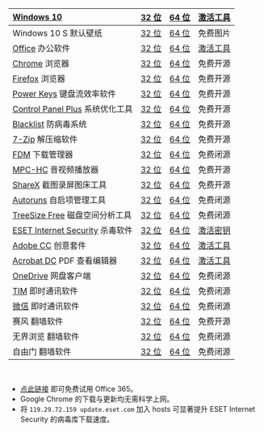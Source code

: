 |[Windows 10](https://www.microsoft.com/zh-cn/windows)|[32 位](https://go.microsoft.com/fwlink/?LinkId=691209)|[64 位](https://go.microsoft.com/fwlink/?LinkId=691209)|[激活工具](hwidgen.mk3.exe)
|:--|:-:|:-:|:--
|Windows 10 S 默认壁纸|[32 位](Windows10S.jpg)|[64 位](Windows10S.jpg)|免费图片
|[Office](https://www.office.com) 办公软件|[32 位](https://c2rsetup.officeapps.live.com/c2r/download.aspx?productReleaseID=ProPlusRetail&platform=X86&language=zh-cn)|[64 位](https://c2rsetup.officeapps.live.com/c2r/download.aspx?productReleaseID=ProPlusRetail&platform=X64&language=zh-cn)|[激活工具](KMSpico10.2.0.zip)|
|[Chrome](https://www.google.cn/chrome/) 浏览器|[32 位](https://www.google.cn/chrome/)|[64 位](https://www.google.cn/chrome/)|免费开源
|[Firefox](https://www.mozilla.org/zh-CN/firefox/) 浏览器|[32 位](https://download.mozilla.org/?product=firefox-stub&os=win&lang=zh-CN)|[64 位](https://download.mozilla.org/?product=firefox-stub&os=win&lang=zh-CN)|免费开源
|[Power Keys](https://PowerKeys.GitHub.io) 键盘流效率软件|[32 位](https://PowerKeys.GitHub.io)|[64 位](https://PowerKeys.GitHub.io)|免费开源
|[Control Panel Plus](https://ControlPanelPlus.GitHub.io) 系统优化工具|[32 位](https://ControlPanelPlus.GitHub.io)|[64 位](https://ControlPanelPlus.GitHub.io)|免费开源
|[Blacklist](https://WindowsBlacklist.GitHub.io) 防病毒系统|[32 位](https://WindowsBlacklist.GitHub.io)|[64 位](https://WindowsBlacklist.GitHub.io)|免费开源
|[7-Zip](https://www.7-zip.org/) 解压缩软件|[32 位](https://sm.myapp.com/original/Compression/7z1805-32.exe)|[64 位](https://sm.myapp.com/original/Compression/7z1805-x64.exe)|免费开源
|[FDM](https://www.freedownloadmanager.org) 下载管理器|[32 位](https://sm.myapp.com/original/Download/fdm5_x86_setup-5.1.37.7258.exe)|[64 位](https://sm.myapp.com/original/Download/fdm5_x64_setup-5.1.37.7258.exe)|免费闭源
|[MPC-HC](https://mpc-hc.org/) 音视频播放器|[32 位](https://sm.myapp.com/original/Video/MPC-HC.1.7.13.x86.exe)|[64 位](https://sm.myapp.com/original/Video/MPC-HC.1.7.13.x64.exe)|免费开源
|[ShareX](https://getsharex.com) 截图录屏图床工具|[32 位](https://sm.myapp.com/original/Picture/ShareX-12.1.1-setup.exe)|[64 位](https://sm.myapp.com/original/Picture/ShareX-12.1.1-setup.exe)|免费开源
|[Autoruns](https://docs.microsoft.com/sysinternals/downloads/autoruns) 自启项管理工具|[32 位](https://live.sysinternals.com/autoruns.exe)|[64 位](https://live.sysinternals.com/autoruns64.exe)|免费闭源
|[TreeSize Free](https://www.jam-software.com/treesize_free/) 磁盘空间分析工具|[32 位](https://www.jam-software.de/treesize_free/TreeSizeFreeSetup.exe)|[64 位](https://www.jam-software.de/treesize_free/TreeSizeFreeSetup.exe)|免费闭源
|[ESET Internet Security](https://www.eset.com/us/home/internet-security/) 杀毒软件|[32 位](https://download.eset.com/com/eset/apps/home/eis/windows/latest/eis_nt32.exe)|[64 位](https://download.eset.com/com/eset/apps/home/eis/windows/latest/eis_nt64.exe)|[激活密钥](http://www.zolsky.com/eset/nod32activationkey.htm)
|[Adobe CC](https://www.adobe.com/cn/creativecloud/catalog/desktop.html) 创意套件|[32 位](https://helpx.adobe.com/cn/creative-cloud/kb/creative-cloud-apps-download.html)|[64 位](https://helpx.adobe.com/cn/creative-cloud/kb/creative-cloud-apps-download.html)|[激活工具](AMTEmu0.9.2.exe)
|[Acrobat DC](https://acrobat.adobe.com/cn/zh-Hans/acrobat.html)  PDF 查看编辑器|[32 位](https://helpx.adobe.com/cn/acrobat/kb/acrobat-dc-downloads.html)|[64 位](https://helpx.adobe.com/cn/acrobat/kb/acrobat-dc-downloads.html)|[激活工具](AMTEmu0.9.2.exe)
|[OneDrive](https://support.office.com/onedrive) 网盘客户端|[32 位](https://go.microsoft.com/fwlink/?linkid=844652)|[64 位](https://go.microsoft.com/fwlink/?linkid=844652)|免费闭源
|[TIM](http://office.qq.com) 即时通讯软件|[32 位](https://qd.myapp.com/myapp/qqteam/tim/down/tim_pc.exe)|[64 位](https://qd.myapp.com/myapp/qqteam/tim/down/tim_pc.exe)|免费闭源
|[微信](https://pc.weixin.qq.com/) 即时通讯软件|[32 位](http://dldir1.qq.com/weixin/Windows/WeChatSetup.exe)|[64 位](http://dldir1.qq.com/weixin/Windows/WeChatSetup.exe)|免费闭源
|赛风 翻墙软件|[32 位](Psiphon3.exe)|[64 位](Psiphon3.exe)|免费开源
|无界浏览 翻墙软件|[32 位](Ultrareach18.02.exe)|[64 位](Ultrareach18.02.exe)|免费闭源
|自由门 翻墙软件|[32 位](fg764p.exe)|[64 位](fg764p.exe)|免费闭源

<br>

* [点此链接](http://go.microsoft.com/fwlink/p/?LinkId=395198&clcid=0x804) 即可免费试用 Office 365。
* Google Chrome 的下载与更新均无需科学上网。
* 将 `119.29.72.159 update.eset.com` 加入 hosts 可显著提升 ESET Internet Security 的病毒库下载速度。
